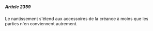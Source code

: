 ##### Article 2359

Le nantissement s'étend aux accessoires de la créance à moins que les parties n'en conviennent autrement.

